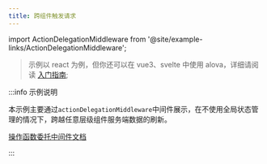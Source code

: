 ```yaml
---
title: 跨组件触发请求
---
```


import ActionDelegationMiddleware from '@site/example-links/ActionDelegationMiddleware';

> 示例以 react 为例，但你还可以在 vue3、svelte 中使用 alova，详细请阅读 [入门指南](/v2/tutorial/getting-started);

<ActionDelegationMiddleware></ActionDelegationMiddleware>

:::info 示例说明

本示例主要通过`actionDelegationMiddleware`中间件展示，在不使用全局状态管理的情况下，跨越任意层级组件服务端数据的刷新。

[操作函数委托中间件文档](/v2/tutorial/strategy/actionDelegationMiddleware)

:::
